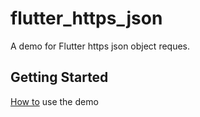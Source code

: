 # flutter_https_json

A demo for Flutter https json object reques.

## Getting Started

[How to](https://www.jianshu.com/p/4269a32f56f7) use the demo
